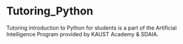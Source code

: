# Tutoring_Python

Tutoring introduction to Python for students is a part of the Artificial Intelligence Program provided by KAUST Academy & SDAIA.
